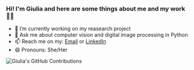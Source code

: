 ### Hi! I'm Giulia and here are some things about me and my work 🕺🏼
- 🔭 I’m currently working on my reasearch project
- 💬 Ask me about computer vision and digital image processing in Python
- 📫 Reach me on my: [Email](19deoligi@gmail.com) or [LinkedIn](https://www.linkedin.com/in/giuliamoscoso)
- 😄 Pronouns: She/Her

<img align="center" alt="Giulia's GitHub Contributions" src="https://github.com/giuliamoscoso/giuliamoscoso/blob/output/github-contribution-grid-snake.svg" />
